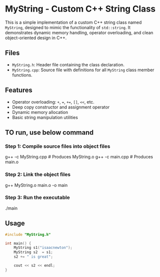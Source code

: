 # MyString - Custom C++ String Class

This is a simple implementation of a custom C++ string class named `MyString`, designed to mimic the functionality of `std::string`. It demonstrates dynamic memory handling, operator overloading, and clean object-oriented design in C++.

## Files

- `MyString.h`: Header file containing the class declaration.
- `MyString.cpp`: Source file with definitions for all `MyString` class member functions.

## Features

- Operator overloading: `+`, `=`, `+=`, `[]`, `<<`, etc.
- Deep copy constructor and assignment operator
- Dynamic memory allocation
- Basic string manipulation utilities

## TO run, use below command
### Step 1: Compile source files into object files
g++ -c MyString.cpp     # Produces MyString.o
g++ -c main.cpp        # Produces main.o

### Step 2: Link the object files
g++ MyString.o main.o -o main

### Step 3: Run the executable
./main

## Usage

```cpp
#include "MyString.h"

int main() {
    MyString s1("isaacnewton");
    MyString s2  = s1;
    s2 += " is great";

    cout << s2 << endl;
}

